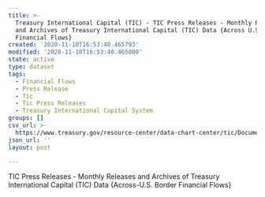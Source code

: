```yaml
---
title: >-
  Treasury International Capital (TIC) - TIC Press Releases - Monthly Releases
  and Archives of Treasury International Capital (TIC) Data {Across U.S. Border
  Financial Flows}
created: '2020-11-10T16:53:40.465793'
modified: '2020-11-10T16:53:40.465800'
state: active
type: dataset
tags:
  - Financial Flows
  - Press Release
  - Tic
  - Tic Press Releases
  - Treasury International Capital System
groups: []
csv_url: >-
  https://www.treasury.gov/resource-center/data-chart-center/tic/Documents/npr_history.csv
json_url: ''
layout: post

---
```

TIC Press Releases - Monthly Releases and Archives of Treasury International Capital (TIC) Data {Across-U.S. Border Financial Flows}
